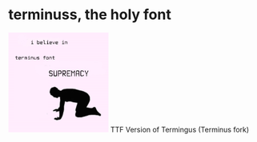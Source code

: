 # terminuss, the holy font
<img src="https://github.com/scuderia666/terminuss/raw/main/.github/meme.jpg" loading="eager" width="200"/>
TTF Version of Termingus (Terminus fork)
